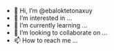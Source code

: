 - 👋 Hi, I’m @ebaloktetonaxuy
- 👀 I’m interested in ...
- 🌱 I’m currently learning ...
- 💞️ I’m looking to collaborate on ...
- 📫 How to reach me ...

<!---
ebaloktetonaxuy/ebaloktetonaxuy is a ✨ special ✨ repository because its `README.md` (this file) appears on your GitHub profile.
You can click the Preview link to take a look at your changes.
--->
